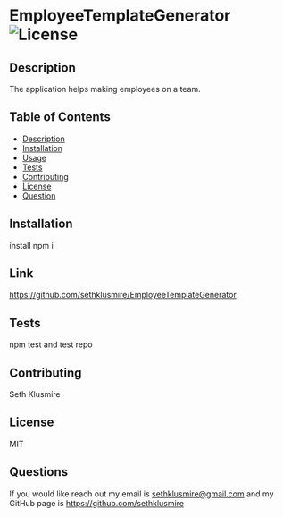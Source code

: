 # EmployeeTemplateGenerator ![License](https://img.shields.io/static/v1?label=License&message=MIT&color=green)

## Description
The application helps making employees on a team.

## Table of Contents

* [Description](#description)
* [Installation](#installation)
* [Usage](#usage)
* [Tests](#tests)
* [Contributing](#contributing)
* [License](#license)
* [Question](#questions)

## Installation
install npm i

## Link
https://github.com/sethklusmire/EmployeeTemplateGenerator

## Tests
npm test and test repo

## Contributing
Seth Klusmire

## License
MIT

## Questions
If you would like reach out my email is [sethklusmire@gmail.com](sethklusmire@gmail.com) and my GitHub page is https://github.com/sethklusmire